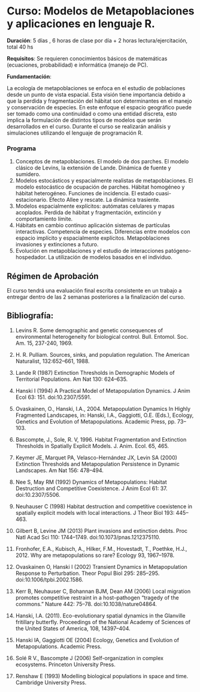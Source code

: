 # Curso: Modelos de Metapoblaciones y aplicaciones en lenguaje R.

**Duración**: 5 días , 6 horas de clase por día + 2 horas lectura/ejercitación, total 40 hs


**Requisitos**: Se requieren conocimientos básicos de matemáticas (ecuaciones, probabilidad) e informática (manejo de PC). 

**Fundamentación**:  

La ecología de metapoblaciones se enfoca en el estudio de poblaciones desde un punto de vista espacial. Esta visión tiene importancia debido a que la perdida y fragmentación del hábitat son determinantes en el manejo y conservación de especies. En este enfoque el espacio geográfico puede ser tomado como una continuidad o como una entidad discreta, esto implica la formulación de distintos tipos de modelos que serán desarrollados en el curso. Durante el curso se realizarán análisis y simulaciones utilizando el lenguaje de programación R.

### Programa

1. Conceptos de metapoblaciones. El modelo de dos parches. El modelo clásico de Levins, la extensión de Lande. Dinámica de fuente y sumidero.
2. Modelos estocásticos y espacialmente realistas de metapoblaciones. El modelo estocástico de ocupación de parches. Hábitat homogéneo y hábitat heterogéneo. Funciones de incidencia. El estado cuasi-estacionario. Efecto Allee y rescate. La dinámica trasiente.
3. Modelos espacialmente explícitos: autómatas celulares y mapas acoplados. Perdida de hábitat y fragmentación, extinción y comportamiento límite. 
4. Hábitats en cambio continuo aplicación sistemas de partículas interactivas. Competencia de especies. Diferencias entre modelos con espacio implícito y espacialmente explícitos. Metapoblaciones invasiones y  extinciones a futuro.
5. Evolución en metapoblaciones y el estudio de interacciones patógeno-hospedador. La utilización de modelos basados en el individuo.



## Régimen de Aprobación

El curso tendrá una evaluación final escrita consistente en un trabajo a entregar dentro de las 2 semanas posteriores a la finalización del curso.

## Bibliografía:


1. Levins R. Some demographic and genetic consequences of environmental heterogeneity for biological control. Bull. Entomol. Soc. Am. 15, 237-240, 1969.

1. H. R. Pulliam. Sources, sinks, and population regulation. The American Naturalist, 132:652–661, 1988.

1. Lande R (1987) Extinction Thresholds in Demographic Models of Territorial Populations. Am Nat 130: 624–635.

1. Hanski I (1994) A Practical Model of Metapopulation Dynamics. J Anim Ecol 63: 151. doi:10.2307/5591.

3. Ovaskainen, O., Hanski, I.A., 2004. Metapopulation Dynamics In Highly Fragmented Landscapes, in: Hanski, I.A., Gaggiotti, O.E. (Eds.), Ecology, Genetics and Evolution of Metapopulations. Academic Press, pp. 73–103.

1. Bascompte, J., Sole, R. V, 1996. Habitat Fragmentation and Extinction Thresholds in Spatially Explicit Models. J. Anim. Ecol. 65, 465.

1. Keymer JE, Marquet PA, Velasco-Hernández JX, Levin SA (2000) Extinction Thresholds and Metapopulation Persistence in Dynamic Landscapes. Am Nat 156: 478–494.

1. Nee S, May RM (1992) Dynamics of Metapopulations: Habitat Destruction and Competitive Coexistence. J Anim Ecol 61: 37. doi:10.2307/5506.

1. Neuhauser C (1998) Habitat destruction and competitive coexistence in spatially explicit models with local interactions. J Theor Biol 193: 445–463.

1. Gilbert B, Levine JM (2013) Plant invasions and extinction debts. Proc Natl Acad Sci 110: 1744–1749. doi:10.1073/pnas.1212375110.

2. Fronhofer, E.A., Kubisch, A., Hilker, F.M., Hovestadt, T., Poethke, H.J., 2012. Why are 
metapopulations so rare? Ecology 93, 1967–1978.

1. Ovaskainen O, Hanski I (2002) Transient Dynamics in Metapopulation Response to Perturbation. Theor Popul Biol 295: 285–295. doi:10.1006/tpbi.2002.1586.

1. Kerr B, Neuhauser C, Bohannan BJM, Dean AM (2006) Local migration promotes competitive restraint in a host–pathogen “tragedy of the commons.” Nature 442: 75–78. doi:10.1038/nature04864.

1. Hanski, I.A. (2011). Eco-evolutionary spatial dynamics in the Glanville fritillary butterfly.
Proceedings of the National Academy of Sciences of the United States of America, 108,
14397–404.

1. Hanski IA, Gaggiotti OE (2004) Ecology, Genetics and Evolution of Metapopulations. Academic Press.

1. Solé R V., Bascompte J (2006) Self-organization in complex ecosystems. Princeton University Press.

1. Renshaw E (1993) Modelling biological populations in space and time. Cambridge University Press.


